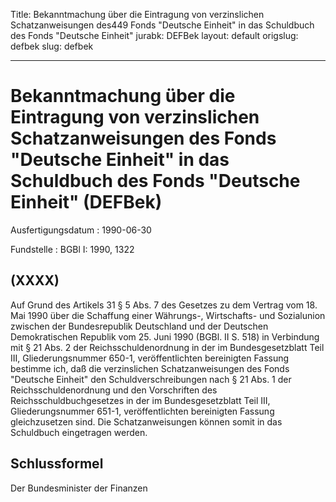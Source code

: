 Title: Bekanntmachung über die Eintragung von verzinslichen Schatzanweisungen des449
  Fonds "Deutsche Einheit" in das Schuldbuch des Fonds "Deutsche Einheit"
jurabk: DEFBek
layout: default
origslug: defbek
slug: defbek

---

# Bekanntmachung über die Eintragung von verzinslichen Schatzanweisungen des Fonds "Deutsche Einheit" in das Schuldbuch des Fonds "Deutsche Einheit" (DEFBek)

Ausfertigungsdatum
:   1990-06-30

Fundstelle
:   BGBl I: 1990, 1322



## (XXXX)

Auf Grund des Artikels 31 § 5 Abs. 7 des Gesetzes zu dem Vertrag vom
18\. Mai 1990 über die Schaffung einer Währungs-, Wirtschafts- und
Sozialunion zwischen der Bundesrepublik Deutschland und der Deutschen
Demokratischen Republik vom 25. Juni 1990 (BGBl. II S. 518) in
Verbindung mit § 21 Abs. 2 der Reichsschuldenordnung in der im
Bundesgesetzblatt Teil III, Gliederungsnummer 650-1, veröffentlichten
bereinigten Fassung bestimme ich, daß die verzinslichen
Schatzanweisungen des Fonds "Deutsche Einheit" den
Schuldverschreibungen nach § 21 Abs. 1 der Reichsschuldenordnung und
den Vorschriften des Reichsschuldbuchgesetzes in der im
Bundesgesetzblatt Teil III, Gliederungsnummer 651-1, veröffentlichten
bereinigten Fassung gleichzusetzen sind.
Die Schatzanweisungen können somit in das Schuldbuch eingetragen
werden.


## Schlussformel

Der Bundesminister der Finanzen

